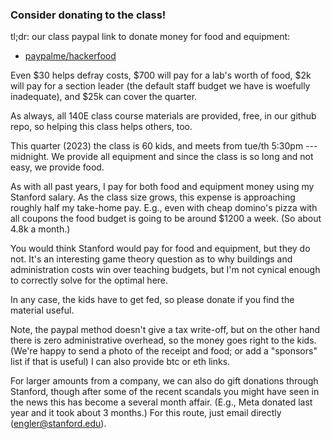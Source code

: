 ### Consider donating to the class!  

tl;dr: our class paypal link to donate money for food
and equipment:

  - [paypalme/hackerfood](paypal.com/paypalme/hackerfood)

Even $30 helps defray costs, $700 will pay for a lab's worth of food,
$2k will pay for a section leader (the default staff budget we have is
woefully inadequate), and $25k can cover the quarter.

As always, all 140E class course materials are provided, free, in our github
repo, so helping this class helps others, too.

This quarter (2023) the class is 60 kids, and meets from tue/th 5:30pm
--- midnight.  We provide all equipment and since the class is so long
and not easy, we provide food.

As with all past years, I pay for both food and equipment money using my
Stanford salary.  As the class size grows, this expense is approaching
roughly half my take-home pay.  E.g., even with cheap domino's pizza
with all coupons the food budget is going to be around $1200 a week.
(So about 4.8k a month.)

You would think Stanford would pay for food and equipment, but they
do not.  It's an interesting game theory question as to why buildings
and administration costs win over teaching budgets, but I'm not cynical
enough to correctly solve for the optimal here.

In any case, the kids have to get fed, so please donate if you find the
material useful.

Note, the paypal method doesn't give a tax write-off, but on the other
hand there is zero administrative overhead, so the money goes right to
the kids.  (We're happy to send a photo of the receipt and food; or add a
"sponsors" list if that is useful) I can also provide btc or eth links.

For larger amounts from a company, we can also do gift donations through
Stanford, though after some of the recent scandals you might have seen in
the news this has become a several month affair.  (E.g., Meta donated last
year and it took about 3 months.)  For this route, just email directly
(engler@stanford.edu).
